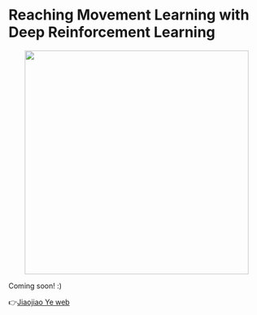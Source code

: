  Reaching Movement Learning with Deep Reinforcement Learning
=============================================================

 <p align='center'>    
	<img src='../imgs/poppy.gif' width='440'/>
<p/>

Coming soon! :)


👉[Jiaojiao Ye web](https://jiaojiaoye1994.github.io/jiaojiaoye.github.com/)
